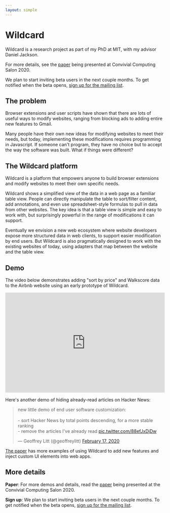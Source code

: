 ```yaml
---
layout: simple
---
```


# Wildcard

Wildcard is a research project as part of my PhD at MIT, with my advisor Daniel Jackson.

For more details, see the [paper](/wildcard/salon2020) being presented at Convivial Computing Salon 2020.

We plan to start inviting beta users in the next couple months. To get notified when the beta opens, [sign up for the mailing list](https://tinyletter.com/wildcard-extension).

## The problem
Browser extensions and user scripts have shown that there are lots of useful ways to modify websites, ranging from blocking ads to adding entire new features to Gmail.

Many people have their own new ideas for modifying websites to meet their needs, but today, implementing these modifications requires programming in Javascript. If someone can't program, they have no choice but to accept the way the software was built. What if things were different?

## The Wildcard platform
Wildcard is a platform that empowers anyone to build browser extensions and modify websites to meet their own specific needs.

Wildcard shows a simplified view of the data in a web page as a familiar table view. People can directly manipulate the table to sort/filter content, add annotations, and even use spreadsheet-style formulas to pull in data from other websites. The key idea is that a table view is simple and easy to work with, but surprisingly powerful in the range of modifications it can support.

Eventually we envision a new web ecosystem where website developers expose more structured data in web clients, to support easier modification by end users. But Wildcard is also pragmatically designed to work with the existing websites of today, using adapters that map between the website and the table view.

## Demo

The video below demonstrates adding "sort by price" and Walkscore data to the Airbnb website using an early prototype of Wildcard.

<div style="position: relative; padding-bottom: 62.5%; height: 0;"><iframe src="https://www.loom.com/embed/cab62c8172404c39bebc4c511a60a389" frameborder="0" webkitallowfullscreen mozallowfullscreen allowfullscreen style="position: absolute; top: 0; left: 0; width: 100%; height: 100%;"></iframe></div>

Here's another demo of hiding already-read articles on Hacker News:

<blockquote class="twitter-tweet"><p lang="en" dir="ltr">new little demo of end user software customization:<br><br>- sort Hacker News by total points descending, for a more stable ranking<br>- remove the articles I&#39;ve already read <a href="https://t.co/88efJxDjDw">pic.twitter.com/88efJxDjDw</a></p>&mdash; Geoffrey Litt (@geoffreylitt) <a href="https://twitter.com/geoffreylitt/status/1229251217118892032?ref_src=twsrc%5Etfw">February 17, 2020</a></blockquote> <script async src="https://platform.twitter.com/widgets.js" charset="utf-8"></script>

[The paper](https://www.geoffreylitt.com/wildcard/salon2020/#sec:demos) has more examples of using Wildcard to add new features and inject custom UI elements into web apps.

## More details

**Paper**: For more demos and details, read the [paper](/wildcard/salon2020) being presented at the Convivial Computing Salon 2020.

**Sign up**: We plan to start inviting beta users in the next couple months. To get notified when the beta opens, [sign up for the mailing list](https://docs.google.com/forms/d/e/1FAIpQLSf8nJZ5hY0ZTB0g3WmHEpvP-p8keRzWbWRltEidTK8awsfBEw/viewform?usp=sf_link).
